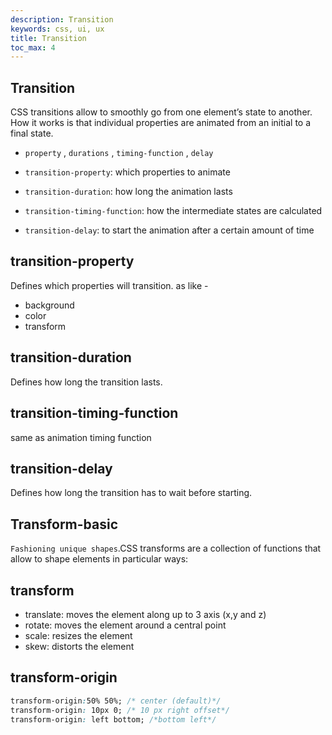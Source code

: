 ```yaml
---
description: Transition
keywords: css, ui, ux
title: Transition
toc_max: 4
---
```

## Transition
CSS transitions allow to smoothly go from one element’s state to another. How it works is that individual properties are animated from an initial to a final state.
* `property` , `durations` ,  `timing-function` , `delay`

* `transition-property`: which properties to animate
* `transition-duration`: how long the animation lasts
* `transition-timing-function`: how the intermediate states are calculated
* `transition-delay`: to start the animation after a certain amount of time

## transition-property
Defines which properties will transition.
as like -
* background
* color
* transform

## transition-duration
Defines how long the transition lasts.

## transition-timing-function
 same as animation timing function

## transition-delay
Defines how long the transition has to wait before starting.

## Transform-basic
`Fashioning unique shapes`.CSS transforms are a collection of functions that allow to shape elements in particular ways:

## transform
* translate: moves the element along up to 3 axis (x,y and z)
* rotate: moves the element around a central point
* scale: resizes the element
* skew: distorts the element

## transform-origin

```css
transform-origin:50% 50%; /* center (default)*/
transform-origin: 10px 0; /* 10 px right offset*/
transform-origin: left bottom; /*bottom left*/
```
